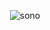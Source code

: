 <p align="center">
  <img src="https://media.tenor.com/rxj5dQaK2wQAAAAM/cat-tired.gif" alt="sono">
</p>

